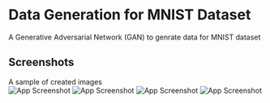# Data Generation for MNIST Dataset

A Generative Adversarial Network (GAN) to genrate data for MNIST dataset

## Screenshots
A sample of created images
<br />
![App Screenshot](https://github.com/user-attachments/assets/e102ae1a-fa16-4fed-9bc1-6155a61410c6)
![App Screenshot](https://github.com/user-attachments/assets/32456c9b-4e96-43ee-baab-12a2d6a72962)
![App Screenshot](https://github.com/user-attachments/assets/6e8561af-54ce-46c0-8f42-4dcaf0a23d94)
![App Screenshot](https://github.com/user-attachments/assets/9531c7e2-931e-4bca-a756-e263024601a8)

